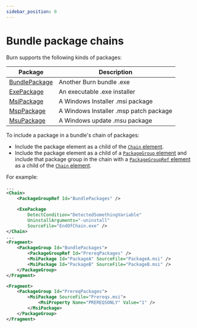 ```yaml
---
sidebar_position: 0
---
```


# Bundle package chains

Burn supports the following kinds of packages:

| Package | Description |
| ------- | ----------- |
| [BundlePackage](../schema/wxs/bundlepackage.md) | Another Burn bundle .exe |
| [ExePackage](../schema/wxs/exepackage.md) | An executable .exe installer |
| [MsiPackage](../schema/wxs/msipackage.md) | A Windows Installer .msi package |
| [MspPackage](../schema/wxs/msppackage.md) | A Windows Installer .msp patch package |
| [MsuPackage](../schema/wxs/msupackage.md) | A Windows update .msu package |

To include a package in a bundle's chain of packages:

- Include the package element as a child of the [`Chain` element](../schema/wxs/chain.md).
- Include the package element as a child of a [`PackageGroup` element](../schema/wxs/packagegroup.md) and include that package group in the chain with a [`PackageGroupRef` element](../schema/wxs/packagegroupref.md) as a child of the [`Chain` element](../schema/wxs/chain.md).

For example:

```xml
...
<Chain>
    <PackageGroupRef Id="BundlePackages" />

    <ExePackage
        DetectCondition="DetectedSomethingVariable"
        UninstallArguments="-uninstall"
        SourceFile="EndOfChain.exe" />
</Chain>
...
<Fragment>
    <PackageGroup Id="BundlePackages">
        <PackageGroupRef Id="PrereqPackages" />
        <MsiPackage Id="PackageA" SourceFile="PackageA.msi" />
        <MsiPackage Id="PackageB" SourceFile="PackageB.msi" />
    </PackageGroup>
</Fragment>

<Fragment>
    <PackageGroup Id="PrereqPackages">
        <MsiPackage SourceFile="Prereqs.msi">
            <MsiProperty Name="PREREQSONLY" Value="1" />
        </MsiPackage>
    </PackageGroup>
</Fragment>
```
